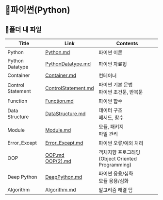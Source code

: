 # 📜파이썬(Python)



## 🛒폴더 내 파일

| Title           | Link                                     | Contents                |
| --------------- | ---------------------------------------- | ----------------------- |
| Python | [Python.md](./Python.md) | 파이썬 이론 |
| Python Datatype   | [PythonDatatype.md](./PythonDatatype.md)     | 파이썬 자료형                               |
| Container         | [Container.md](./Container.md)               | 컨테이너                                    |
| Control Statement | [ControlStatement.md](./ControlStatement.md) | 파이썬 기본 문법<br />파이썬 조건문, 반복문 |
| Function          | [Function.md](./Function.md)                 | 파이썬 함수                                 |
| Data Structure | [DataStructure.md](./DataStructure.md) | 데이터 구조<br /> 메서드, 함수 |
| Module | [Module.md](./Module.md) | 모듈, 패키지<br /> 파일 관리 |
| Error_Except | [Error_Except.md](./Error_Except.md) | 파이썬 오류/예외 처리 |
| OOP | [OOP.md](./OOP.md)<br />[OOP(2).md](./OOP(2).md) | 객체지향 프로그래밍(Object Oriented Programming) |
| Deep Python       | [DeepPython.md](./DeepPython.md)                 | 파이썬 응용/심화<br />모듈 응용/심화             |
| Algorithm         | [Algorithm.md](./Algorithm.md)                   | 알고리즘 해결 팁 |